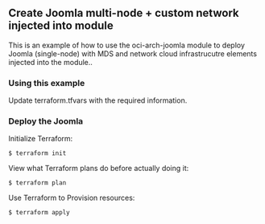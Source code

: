 ## Create Joomla multi-node + custom network injected into module
This is an example of how to use the oci-arch-joomla module to deploy Joomla (single-node) with MDS and network cloud infrastrucutre elements injected into the module..
  
### Using this example
Update terraform.tfvars with the required information.

### Deploy the Joomla
Initialize Terraform:
```
$ terraform init
```
View what Terraform plans do before actually doing it:
```
$ terraform plan
```
Use Terraform to Provision resources:
```
$ terraform apply
```

